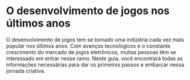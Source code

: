 # O desenvolvimento de jogos nos últimos anos
O desenvolvimento de jogos tem se tornado uma indústria cada vez mais popular nos últimos anos. Com avanços tecnológicos e o constante crescimento do mercado de jogos eletrônicos, muitas pessoas têm se interessado em entrar nesse ramo. Neste guia, você encontrará todas as informações necessárias para dar os primeiros passos e embarcar nessa jornada criativa.
